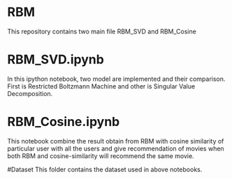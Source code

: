 # RBM

This repository contains two main file RBM_SVD and RBM_Cosine

# RBM_SVD.ipynb
In this ipython notebook, two model are implemented and their comparison.
First is Restricted Boltzmann Machine and other is Singular Value Decomposition.

# RBM_Cosine.ipynb
This notebook combine the result obtain from RBM with cosine similarity of particular user with all the users and give recommendation of movies when both RBM
and cosine-similarity will recommend the same movie.

#Dataset
This folder contains the dataset used in above notebooks.
